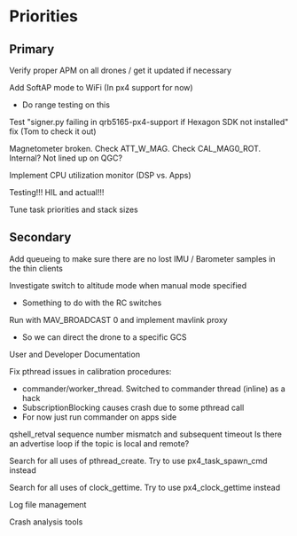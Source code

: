 
# Priorities

## Primary

Verify proper APM on all drones / get it updated if necessary

Add SoftAP mode to WiFi (In px4 support for now)
- Do range testing on this

Test "signer.py failing in qrb5165-px4-support if Hexagon SDK not installed" fix (Tom to check it out)

Magnetometer broken. Check ATT_W_MAG. Check CAL_MAG0_ROT. Internal? Not lined up on QGC?

Implement CPU utilization monitor (DSP vs. Apps)

Testing!!! HIL and actual!!!

Tune task priorities and stack sizes

## Secondary

Add queueing to make sure there are no lost IMU / Barometer samples in the thin clients

Investigate switch to altitude mode when manual mode specified
- Something to do with the RC switches

Run with MAV_BROADCAST 0 and implement mavlink proxy
   * So we can direct the drone to a specific GCS

User and Developer Documentation

Fix pthread issues in calibration procedures:
- commander/worker_thread. Switched to commander thread (inline) as a hack
- SubscriptionBlocking causes crash due to some pthread call
- For now just run commander on apps side

qshell_retval sequence number mismatch and subsequent timeout
Is there an advertise loop if the topic is local and remote?

Search for all uses of pthread_create. Try to use px4_task_spawn_cmd instead

Search for all uses of clock_gettime. Try to use px4_clock_gettime instead

Log file management

Crash analysis tools
